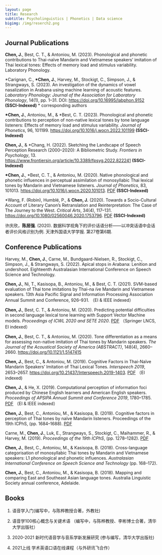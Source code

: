 ```yaml
---
layout: page
title: Research
subtitle: Psycholinguistics | Phonetics | Data science
bigimg: /img/reserch2.png
---
```


## Journal Publications

**Chen, J.**, Best, C. T., & Antoniou, M. (2023). Phonological and phonetic contributions to Thai-naïve Mandarin and Vietnamese speakers’ imitation of Thai lexical tones: Effects of memory load and stimulus variability. Laboratory Phonology.

\*Carignan, C., **\*Chen, J.**, Harvey, M., Stockigt, C., Simpson, J., & Strangways, S. (2023). An investigation of the dynamics of vowel nasalization in Arabana using machine learning of acoustic features. *Laboratory Phonology: Journal of the Association for Laboratory Phonology*, 14(1), pp. 1–31. DOI: https://doi.org/10.16995/labphon.9152 **(SSCI-Indexed)** \* corresponding authors

**\*Chen, J.**, Antoniou, M., & \*Best, C. T. (2023). Phonological and phonetic contributions to perception of non-native lexical tones by tone language listeners: Effects of memory load and stimulus variability. *Journal of Phonetics*, 96, 101199. https://doi.org/10.1016/j.wocn.2022.101199 **(SSCI-Indexed)**

**Chen, J.**, & \*Chang, H. (2022). Sketching the Landscape of Speech Perception Research (2000–2020): A Bibliometric Study. *Frontiers in Psychology*, 13. https://www.frontiersin.org/article/10.3389/fpsyg.2022.822241 **(SSCI-Indexed)**

**\*Chen, J.**, \*Best, C. T., & Antoniou, M. (2020). Native phonological and phonetic influences in perceptual assimilation of monosyllabic Thai lexical tones by Mandarin and Vietnamese listeners. *Journal of Phonetics*, 83, 101013. https://doi.org/10.1016/j.wocn.2020.101013. [PDF](https://www.jianguoyun.com/p/DdRiHHkQo4epBxi0nvED) **(SSCI-Indexed)**

\*Wang, F. (Robin), Humblé, P., & **Chen, J.** (2020). Towards a Socio-Cultural Account of Literary Canon’s Retranslation and Reinterpretation: The Case of The Journey to the West. *Critical Arts*, 34(4), 117–131. https://doi.org/10.1080/02560046.2020.1753796.  [PDF](https://www.jianguoyun.com/p/DVzy1zAQo4epBxjFnvED) **(SSCI-Indexed)**

许庆欣，**陈居强**. (2020). 数据科学视角下的评价话语分析——以冲突话语中会话者评价风格识别为例. 天津外国语大学学报. 第27卷第6期.


## Conference Publications

Harvey, M., **Chen, J.**, Carne, M., Bundgaard-Nielsen, R., Stockigt, C., Simpson, J., & Strangways, S. (2022). Apical stops in Arabana: Lenition and undershoot. Eighteenth Australasian International Conference on Speech Science and Technology. 

**Chen, J.**, Ni, T., Kasisopa, B., Antoniou, M., & Best, C. T. (2021). SVM-based evaluation of Thai tone imitations by Thai-na ̈ıve Mandarin and Vietnamese speakers. 13th Asia Pacific Signal and Information Processing Association Annual Summit and Conference, 926–931. （EI & IEEE indexed）

 **Chen, J.**, Best, C. T., & Antoniou, M. (2020). Predicting potential difficulties in second language lexical tone learning with Support Vector Machine models. *Proceedings of ICWL 2020 and SETE 2020*. [PDF](https://www.jianguoyun.com/p/DSYCfVUQo4epBxiWoPED) （Springer LNCS, EI indexed）

 **Chen, J.**, Best, C. T., & Antoniou, M. (2020). Tone differentiation as a means for assessing non-native imitation of Thai tones by Mandarin speakers. *The Journal of the Acoustical Society of America (ABSTRACT)*, 148(4), 2660–2660. https://doi.org/10.1121/1.5147415

 **Chen, J.**, Best, C., & Antoniou, M. (2019). Cognitive Factors in Thai-Naïve Mandarin Speakers’ Imitation of Thai Lexical Tones. *Interspeech 2019*, 2653–2657. https://doi.org/10.21437/Interspeech.2019-1403. [PDF](https://www.jianguoyun.com/p/DRd7RVsQo4epBxiZoPED) （EI indexed)

 **Chen, J.**, & He, X. (2019). Computational perception of information foci produced by Chinese English learners and American English speakers. *Proceedings of APSIPA Annual Summit and Conference 2019*, 1780–1785. [PDF](https://www.jianguoyun.com/p/DStDhq4Qo4epBxjHnvED) （EI & IEEE indexed）

 **Chen, J.**, Best, C., Antoniou, M., & Kasisopa, B. (2019). Cognitive factors in perception of Thai tones by naïve Mandarin listeners. Proceedings of the 19th ICPhS, (pp. 1684–1688). [PDF](https://www.jianguoyun.com/p/DVYZmCUQo4epBxjEnvED)

 Carne, M., **Chen, J.**, Luk, E., Strangways, S., Stockigt, C., Maihammer, R., & Harvey, M. (2019). *Proceedings of the 19th ICPhS*, (pp. 1278–1282). [PDF](https://www.jianguoyun.com/p/DfUwjKgQo4epBxi_nvED)

 **Chen, J.**, Best, C., Antoniou, M., & Kasisopa, B. (2018). Cross-language categorisation of monosyllabic Thai tones by Mandarin and Vietnamese speakers: L1 phonological and phonetic influences. *Australasian International Conference on Speech Science and Technology* (pp. 168–172).

 **Chen, J.**, Best, C., Antoniou, M., & Kasisopa, B. (2018). Mapping and comparing East and Southeast Asian language tones. Australia Linguistic Society annual conference, Adelaide.


## Books

 1. 语音学入门(编写中，与陈桦教授合著，外教社)

 2. 语音学100核心概念与关键术语 （编写中，与陈桦教授、李彬博士合著，清华大学出版社）

 3. 2020-2021 新时代语音学与音系学新发展研究 (参与编写，清华大学出版社)

 4. 2021上线 学术英语口语在线课程（与外研讯飞合作）
